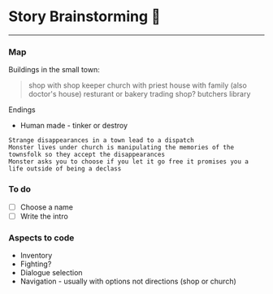 # Story Brainstorming :tada:
____

### Map
Buildings in the small town:
> shop with shop keeper
> church with priest
> house with family (also doctor's house)
> resturant or bakery
> trading shop?
> butchers
> library

Endings
- Human made - tinker or destroy


```
Strange disappearances in a town lead to a dispatch
Monster lives under church is manipulating the memories of the townsfolk so they accept the disappearances
Monster asks you to choose if you let it go free it promises you a life outside of being a declass
```

### To do
- [ ] Choose a name
- [ ] Write the intro

### Aspects to code
* Inventory
* Fighting?
* Dialogue selection
* Navigation - usually with options not directions (shop or church)



